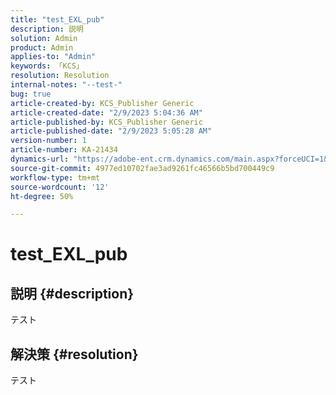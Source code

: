 ```yaml
---
title: "test_EXL_pub"
description: 説明
solution: Admin
product: Admin
applies-to: "Admin"
keywords: 「KCS」
resolution: Resolution
internal-notes: "--test-"
bug: true
article-created-by: KCS_Publisher Generic
article-created-date: "2/9/2023 5:04:36 AM"
article-published-by: KCS_Publisher Generic
article-published-date: "2/9/2023 5:05:28 AM"
version-number: 1
article-number: KA-21434
dynamics-url: "https://adobe-ent.crm.dynamics.com/main.aspx?forceUCI=1&pagetype=entityrecord&etn=knowledgearticle&id=f774703c-37a8-ed11-aad1-6045bd0063aa"
source-git-commit: 4977ed10702fae3ad9261fc46566b5bd700449c9
workflow-type: tm+mt
source-wordcount: '12'
ht-degree: 50%

---
```


# test_EXL_pub

## 説明 {#description}

テスト

## 解決策 {#resolution}


テスト
